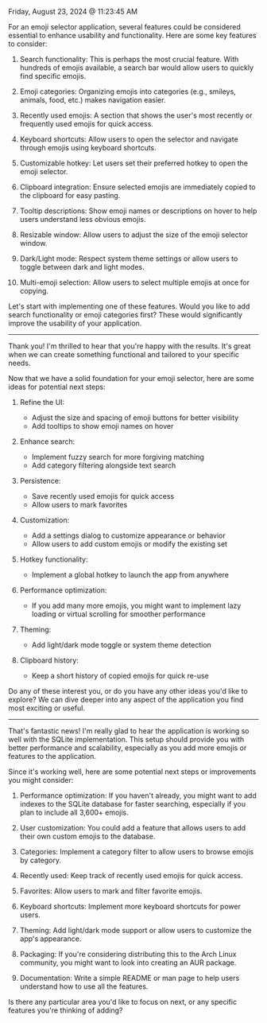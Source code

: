 Friday, August 23, 2024 @ 11:23:45 AM

For an emoji selector application, several features could be considered essential to enhance usability and functionality. Here are some key features to consider:

1. Search functionality:
   This is perhaps the most crucial feature. With hundreds of emojis available, a search bar would allow users to quickly find specific emojis.

2. Emoji categories:
   Organizing emojis into categories (e.g., smileys, animals, food, etc.) makes navigation easier.

3. Recently used emojis:
   A section that shows the user's most recently or frequently used emojis for quick access.

4. Keyboard shortcuts:
   Allow users to open the selector and navigate through emojis using keyboard shortcuts.

5. Customizable hotkey:
   Let users set their preferred hotkey to open the emoji selector.

6. Clipboard integration:
   Ensure selected emojis are immediately copied to the clipboard for easy pasting.

7. Tooltip descriptions:
   Show emoji names or descriptions on hover to help users understand less obvious emojis.

8. Resizable window:
   Allow users to adjust the size of the emoji selector window.

9. Dark/Light mode:
   Respect system theme settings or allow users to toggle between dark and light modes.

10. Multi-emoji selection:
    Allow users to select multiple emojis at once for copying.

Let's start with implementing one of these features. Would you like to add search functionality or emoji categories first? These would significantly improve the usability of your application.

---

Thank you! I'm thrilled to hear that you're happy with the results. It's great when we can create something functional and tailored to your specific needs.

Now that we have a solid foundation for your emoji selector, here are some ideas for potential next steps:

1. Refine the UI:

   - Adjust the size and spacing of emoji buttons for better visibility
   - Add tooltips to show emoji names on hover

2. Enhance search:

   - Implement fuzzy search for more forgiving matching
   - Add category filtering alongside text search

3. Persistence:

   - Save recently used emojis for quick access
   - Allow users to mark favorites

4. Customization:

   - Add a settings dialog to customize appearance or behavior
   - Allow users to add custom emojis or modify the existing set

5. Hotkey functionality:

   - Implement a global hotkey to launch the app from anywhere

6. Performance optimization:

   - If you add many more emojis, you might want to implement lazy loading or virtual scrolling for smoother performance

7. Theming:

   - Add light/dark mode toggle or system theme detection

8. Clipboard history:
   - Keep a short history of copied emojis for quick re-use

Do any of these interest you, or do you have any other ideas you'd like to explore? We can dive deeper into any aspect of the application you find most exciting or useful.

---

That's fantastic news! I'm really glad to hear the application is working so well with the SQLite implementation. This setup should provide you with better performance and scalability, especially as you add more emojis or features to the application.

Since it's working well, here are some potential next steps or improvements you might consider:

1. Performance optimization: If you haven't already, you might want to add indexes to the SQLite database for faster searching, especially if you plan to include all 3,600+ emojis.

2. User customization: You could add a feature that allows users to add their own custom emojis to the database.

3. Categories: Implement a category filter to allow users to browse emojis by category.

4. Recently used: Keep track of recently used emojis for quick access.

5. Favorites: Allow users to mark and filter favorite emojis.

6. Keyboard shortcuts: Implement more keyboard shortcuts for power users.

7. Theming: Add light/dark mode support or allow users to customize the app's appearance.

8. Packaging: If you're considering distributing this to the Arch Linux community, you might want to look into creating an AUR package.

9. Documentation: Write a simple README or man page to help users understand how to use all the features.

Is there any particular area you'd like to focus on next, or any specific features you're thinking of adding?
